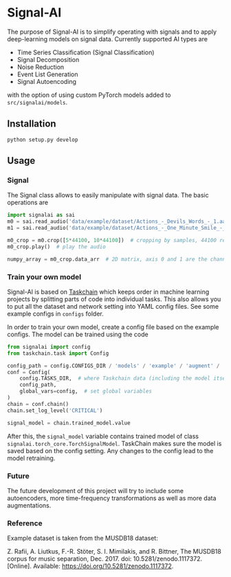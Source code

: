 # Signal-AI

The purpose of Signal-AI is to simplify operating with signals and to apply
deep-learning models on signal data. 
Currently supported AI types are

- Time Series Classification (Signal Classification)
- Signal Decomposition
- Noise Reduction
- Event List Generation
- Signal Autoencoding

with the option of using custom PyTorch models added to `src/signalai/models`.

## Installation
```
python setup.py develop
```

## Usage 

### Signal

The Signal class allows to easily manipulate with signal data. The basic operations are
```python
import signalai as sai
m0 = sai.read_audio('data/example/dataset/Actions_-_Devils_Words_-_1.aac')  # sai.Signal class
m1 = sai.read_audio('data/example/dataset/Actions_-_One_Minute_Smile_-_3.aac')

m0_crop = m0.crop([5*44100, 10*44100])  # cropping by samples, 44100 represents the sampling frequency
m0_crop.play()  # play the audio

numpy_array = m0_crop.data_arr  # 2D matrix, axis 0 and 1 are the channel and time axes, respectively 
```

### Train your own model

Signal-AI is based on [Taskchain](https://pypi.org/project/taskchain/) which keeps 
order in machine learning projects by splitting parts of code into individual
tasks. This also allows you to put all the dataset and network setting into
YAML config files. See some example configs in `configs` folder.

In order to train your own model, create a config file based on the example configs.
The model can be trained using the code 

```python
from signalai import config
from taskchain.task import Config

config_path = config.CONFIGS_DIR / 'models' / 'example' / 'augment' / 'sepnet.yaml'
conf = Config(
    config.TASKS_DIR,  # where Taskchain data (including the model itself) should be stored
    config_path,
    global_vars=config,  # set global variables
)
chain = conf.chain()
chain.set_log_level('CRITICAL')

signal_model = chain.trained_model.value
```

After this, the `signal_model` variable contains trained model of class 
`signalai.torch_core.TorchSignalModel`. TaskChain makes sure the model is saved
based on the config setting. Any changes to the config lead to the model retraining.

### Future

The future development of this project will try to include some autoencoders,
more time-frequency transformations as well as more data augmentations.


### Reference

Example dataset is taken from the MUSDB18 dataset:

Z. Rafii, A. Liutkus, F.-R. Stöter, S. I. Mimilakis, and R. Bittner, The MUSDB18 corpus
for music separation, Dec. 2017. doi: 10.5281/zenodo.1117372. [Online]. Available:
https://doi.org/10.5281/zenodo.1117372.
